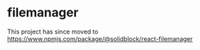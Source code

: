 # filemanager

This project has since moved to https://www.npmjs.com/package/@solidblock/react-filemanager